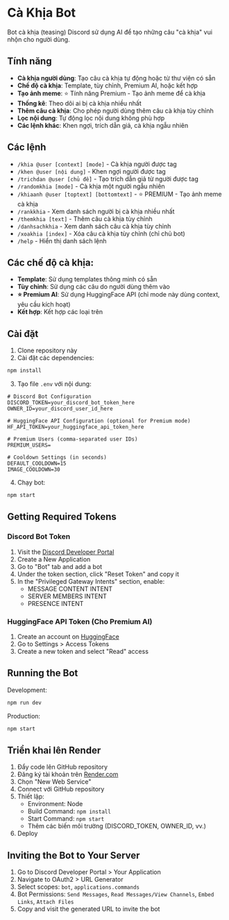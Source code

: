 # Cà Khịa Bot

Bot cà khịa (teasing) Discord sử dụng AI để tạo những câu "cà khịa" vui nhộn cho người dùng.

## Tính năng

- **Cà khịa người dùng**: Tạo câu cà khịa tự động hoặc từ thư viện có sẵn
- **Chế độ cà khịa**: Template, tùy chỉnh, Premium AI, hoặc kết hợp
- **Tạo ảnh meme**: ⭐ Tính năng Premium - Tạo ảnh meme để cà khịa
- **Thống kê**: Theo dõi ai bị cà khịa nhiều nhất
- **Thêm câu cà khịa**: Cho phép người dùng thêm câu cà khịa tùy chỉnh
- **Lọc nội dung**: Tự động lọc nội dung không phù hợp
- **Các lệnh khác**: Khen ngợi, trích dẫn giả, cà khịa ngẫu nhiên

## Các lệnh

- `/khia @user [context] [mode]` - Cà khịa người được tag
- `/khen @user [nội dung]` - Khen ngợi người được tag
- `/trichdan @user [chủ đề]` - Tạo trích dẫn giả từ người được tag
- `/randomkhia [mode]` - Cà khịa một người ngẫu nhiên
- `/khiaanh @user [toptext] [bottomtext]` - ⭐ PREMIUM - Tạo ảnh meme cà khịa
- `/rankkhia` - Xem danh sách người bị cà khịa nhiều nhất
- `/themkhia [text]` - Thêm câu cà khịa tùy chỉnh
- `/danhsachkhia` - Xem danh sách câu cà khịa tùy chỉnh
- `/xoakhia [index]` - Xóa câu cà khịa tùy chỉnh (chỉ chủ bot)
- `/help` - Hiển thị danh sách lệnh

## Các chế độ cà khịa:
- **Template**: Sử dụng templates thông minh có sẵn
- **Tùy chỉnh**: Sử dụng các câu do người dùng thêm vào
- **⭐ Premium AI**: Sử dụng HuggingFace API (chỉ mode này dùng context, yêu cầu kích hoạt)
- **Kết hợp**: Kết hợp các loại trên

## Cài đặt

1. Clone repository này
2. Cài đặt các dependencies:
```bash
npm install
```
3. Tạo file `.env` với nội dung:
```
# Discord Bot Configuration
DISCORD_TOKEN=your_discord_bot_token_here
OWNER_ID=your_discord_user_id_here

# HuggingFace API Configuration (optional for Premium mode)
HF_API_TOKEN=your_huggingface_api_token_here

# Premium Users (comma-separated user IDs)
PREMIUM_USERS=

# Cooldown Settings (in seconds)
DEFAULT_COOLDOWN=15
IMAGE_COOLDOWN=30
```
4. Chạy bot:
```bash
npm start
```

## Getting Required Tokens

### Discord Bot Token
1. Visit the [Discord Developer Portal](https://discord.com/developers/applications)
2. Create a New Application
3. Go to "Bot" tab and add a bot
4. Under the token section, click "Reset Token" and copy it
5. In the "Privileged Gateway Intents" section, enable:
   - MESSAGE CONTENT INTENT
   - SERVER MEMBERS INTENT
   - PRESENCE INTENT

### HuggingFace API Token (Cho Premium AI)
1. Create an account on [HuggingFace](https://huggingface.co/)
2. Go to Settings > Access Tokens
3. Create a new token and select "Read" access

## Running the Bot

Development:
```bash
npm run dev
```

Production:
```bash
npm start
```

## Triển khai lên Render

1. Đẩy code lên GitHub repository
2. Đăng ký tài khoản trên [Render.com](https://render.com)
3. Chọn "New Web Service"
4. Connect với GitHub repository
5. Thiết lập:
   - Environment: Node
   - Build Command: `npm install`
   - Start Command: `npm start`
   - Thêm các biến môi trường (DISCORD_TOKEN, OWNER_ID, vv.)
6. Deploy

## Inviting the Bot to Your Server

1. Go to Discord Developer Portal > Your Application
2. Navigate to OAuth2 > URL Generator
3. Select scopes: `bot`, `applications.commands`
4. Bot Permissions: `Send Messages`, `Read Messages/View Channels`, `Embed Links`, `Attach Files`
5. Copy and visit the generated URL to invite the bot 